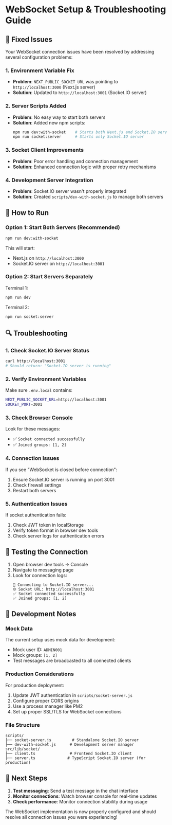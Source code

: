 # WebSocket Setup & Troubleshooting Guide

## 🔧 Fixed Issues

Your WebSocket connection issues have been resolved by addressing several configuration problems:

### 1. **Environment Variable Fix**

- **Problem**: `NEXT_PUBLIC_SOCKET_URL` was pointing to `http://localhost:3000` (Next.js server)
- **Solution**: Updated to `http://localhost:3001` (Socket.IO server)

### 2. **Server Scripts Added**

- **Problem**: No easy way to start both servers
- **Solution**: Added new npm scripts:
  ```bash
  npm run dev:with-socket    # Starts both Next.js and Socket.IO servers
  npm run socket:server      # Starts only Socket.IO server
  ```

### 3. **Socket Client Improvements**

- **Problem**: Poor error handling and connection management
- **Solution**: Enhanced connection logic with proper retry mechanisms

### 4. **Development Server Integration**

- **Problem**: Socket.IO server wasn't properly integrated
- **Solution**: Created `scripts/dev-with-socket.js` to manage both servers

## 🚀 How to Run

### Option 1: Start Both Servers (Recommended)

```bash
npm run dev:with-socket
```

This will start:

- Next.js on `http://localhost:3000`
- Socket.IO server on `http://localhost:3001`

### Option 2: Start Servers Separately

Terminal 1:

```bash
npm run dev
```

Terminal 2:

```bash
npm run socket:server
```

## 🔍 Troubleshooting

### 1. Check Socket.IO Server Status

```bash
curl http://localhost:3001
# Should return: "Socket.IO server is running"
```

### 2. Verify Environment Variables

Make sure `.env.local` contains:

```bash
NEXT_PUBLIC_SOCKET_URL=http://localhost:3001
SOCKET_PORT=3001
```

### 3. Check Browser Console

Look for these messages:

- ✅ `Socket connected successfully`
- ✅ `Joined groups: [1, 2]`

### 4. Connection Issues

If you see "WebSocket is closed before connection":

1. Ensure Socket.IO server is running on port 3001
2. Check firewall settings
3. Restart both servers

### 5. Authentication Issues

If socket authentication fails:

1. Check JWT token in localStorage
2. Verify token format in browser dev tools
3. Check server logs for authentication errors

## 📱 Testing the Connection

1. Open browser dev tools → Console
2. Navigate to messaging page
3. Look for connection logs:
   ```
   🔌 Connecting to Socket.IO server...
   🌐 Socket URL: http://localhost:3001
   ✅ Socket connected successfully
   ✅ Joined groups: [1, 2]
   ```

## 🔧 Development Notes

### Mock Data

The current setup uses mock data for development:

- Mock user ID: `ADMIN001`
- Mock groups: `[1, 2]`
- Test messages are broadcasted to all connected clients

### Production Considerations

For production deployment:

1. Update JWT authentication in `scripts/socket-server.js`
2. Configure proper CORS origins
3. Use a process manager like PM2
4. Set up proper SSL/TLS for WebSocket connections

### File Structure

```
scripts/
├── socket-server.js         # Standalone Socket.IO server
├── dev-with-socket.js      # Development server manager
src/lib/socket/
├── client.ts               # Frontend Socket.IO client
├── server.ts              # TypeScript Socket.IO server (for production)
```

## 🎯 Next Steps

1. **Test messaging**: Send a test message in the chat interface
2. **Monitor connections**: Watch browser console for real-time updates
3. **Check performance**: Monitor connection stability during usage

The WebSocket implementation is now properly configured and should resolve all connection issues you were experiencing!

